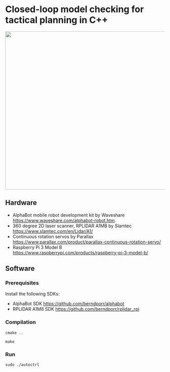 # Closed-loop model checking for tactical planning in C++

<img src="https://github.com/possibilia/mcplanner/blob/main/robot.jpg" width="550" height="500">

## Hardware 

- AlphaBot mobile robot development kit by Waveshare https://www.waveshare.com/alphabot-robot.htm. 
- 360 degree 2D laser scanner, RPLIDAR A1MB by Slamtec https://www.slamtec.com/en/Lidar/A1/
- Continuous rotation servos by Parallax https://www.parallax.com/product/parallax-continuous-rotation-servo/
- Raspberry Pi 3 Model B https://www.raspberrypi.com/products/raspberry-pi-3-model-b/

## Software

### Prerequisites 

Install the following SDKs:

- AlphaBot SDK https://github.com/berndporr/alphabot
- RPLIDAR A1M8 SDK https://github.com/berndporr/rplidar_rpi

### Compilation

```cmake ..```

```make```

### Run

```sudo ./autoctrl```



  
